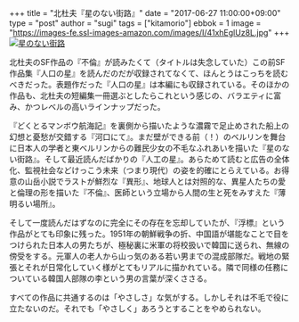 +++
title = "北杜夫『星のない街路』"
date = "2017-06-27 11:00:00+09:00"
type = "post"
author = "sugi"
tags = ["kitamorio"]
ebbok = 1
image = "https://images-fe.ssl-images-amazon.com/images/I/41xhEglUz8L.jpg"
+++
<a href="http://www.amazon.co.jp/exec/obidos/ASIN/B00EOLP6Q4/chezsugi-22/ref=nosim/" name="amazletlink" target="_blank"><img src="https://images-fe.ssl-images-amazon.com/images/I/41xhEglUz8L.jpg" alt="星のない街路" class="alignleft" /></a>

北杜夫のSF作品の『不倫』が読みたくて（タイトルは失念していた）この前SF作品集『人口の星』を読んだのだが収録されてなくて、ほんとうはこっちを読むべきだった。表題作だった『人口の星』は本編にも収録されている。そのほかの作品も、北杜夫の短編集一冊選ぶとしたらこれという感じの、バラエティに富み、かつレベルの高いラインナップだった。

『どくとるマンボウ航海記』を裏側から描いたような濃霧で足止めされた船上の幻想と憂愁が交錯する『河口にて』。まだ壁ができる前（！）のベルリンを舞台に日本人の学者と東ベルリンからの難民少女の不毛なふれあいを描いた『星のない街路』。そして最近読んだばかりの『人工の星』。あらためて読むと広告の全体化、監視社会などけっこう未来（つまり現代）の姿を的確にとらえている。お得意の山岳小説でラストが鮮烈な『異形』、地球人とは対照的な、異星人たちの愛と倫理の形を描いた『不倫』、医師という立場から人間の生と死をみすえた『薄明るい場所』。

そして一度読んだはずなのに完全にその存在を忘却していたが、『浮標』という作品がとても印象に残った。1951年の朝鮮戦争の折、中国語が堪能なことで目をつけられた日本人の男たちが、極秘裏に米軍の将校扱いで韓国に送られ、無線の傍受をする。元軍人の老人から山っ気のある若い男までの混成部隊だ。戦地の緊張とそれが日常化していく様がとてもリアルに描かれている。隣で同様の任務についている韓国人部隊の李という男の言葉が深くささる。

すべての作品に共通するのは「やさしさ」な気がする。しかしそれは不毛で役に立たないのだ。それでも「やさしく」あろうとすることをやめられない。

